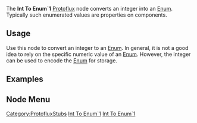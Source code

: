<languages></languages>

The **Int To Enum\`1** [Protoflux](Protoflux "wikilink") node converts
an integer into an [Enum](:Category:Enums "wikilink"). Typically such
enumerated values are properties on components.

## Usage

Use this node to convert an integer to an
[Enum](:Category:Enums "wikilink"). In general, it is not a good idea to
rely on the specific numeric value of an
[Enum](:Category:Enums "wikilink"). However, the integer can be used to
encode the [Enum](:Category:Enums "wikilink") for storage.

## Examples

## Node Menu

[Category:ProtofluxStubs](Category:ProtofluxStubs "wikilink") [Int To
Enum\`1](Category:Protoflux{{#translation:}} "wikilink") [Int To
Enum\`1](Category:Protoflux:Math:Enums{{#translation:}} "wikilink")